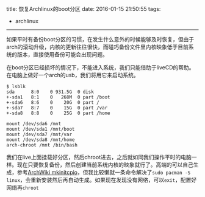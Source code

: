 title: 恢复Archlinux的boot分区
date: 2016-01-15 21:50:55
tags:
  - archlinux
---
如果平时有备份boot分区的习惯，在发生什么意外的时候能够及时恢复，但由于arch的滚动升级，内核的更新往往很快，而碰巧备份文件里内核映象低于目前系统的版本，直接使用备份可能会出现问题。

在boot分区已经损坏的情况下，不能进入系统，我们只能借助于liveCD的帮助。在电脑上做好一个arch的usb，我们将用它来启动系统。

    $ lsblk 
    sda      8:0    0 931.5G  0 disk 
    +-sda1   8:1    0   268M  0 part /boot
    +-sda6   8:6    0    20G  0 part /
    +-sda7   8:7    0    15G  0 part /var
    +-sda8   8:8    0    25G  0 part /home

    mount /dev/sda6 /mnt
    mount /dev/sda1 /mnt/boot
    mount /dev/sda7 /mnt/var
    mount /dev/sda8 /mnt/home
    arch-chroot /mnt /bin/bash

我们在live上面挂载好分区，然后chroot进去，之后就如同我们操作平时的电脑一样。现在只要恢复备份，然后创建当前系统内核的映象就行了。高端的可以自己生成，参考[ArchWiki mkinitcpio](https://wiki.archlinux.org/index.php/Mkinitcpio)，但我比较懒就一条命令解决了`sudo pacman -S linux`，会重新安装然后再自动生成。如果现在发现没有网络，可以`exit`，配置好网络再`chroot`
